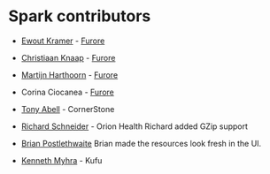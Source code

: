 Spark contributors 
==================
* [Ewout Kramer](https://github.com/ewoutkramer) - [Furore](https://github.com/firelyteam)
	
* [Christiaan Knaap](https://github.com/cknaap) - [Furore](https://github.com/firelyteam)
  
* [Martijn Harthoorn](https://github.com/mharthoorn) - [Furore](https://github.com/firelyteam)

* Corina Ciocanea - [Furore](https://github.com/firelyteam)
  
* [Tony Abell](https://github.com/TonyAbell) - CornerStone

* [Richard Schneider](https://github.com/richardschneider) - Orion Health
Richard added GZip support

* [Brian Postlethwaite](https://github.com/brianpos)
Brian made the resources look fresh in the UI.

* [Kenneth Myhra](https://github.com/kennethmyhra) - Kufu
